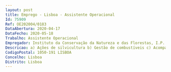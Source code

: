 ```yaml
--- 
layout: post
title: Emprego - Lisboa - Assistente Operacional
Id: 75909
Ref: OE202004/0183
DataAbertura: 2020-04-17
DataFecho: 2020-05-18
Trabalho: Assistente Operacional
Empregador: Instituto da Conservação da Natureza e das Florestas, I.P.
Descricao: a) Ações de silvicultura b) Gestão de combustíveis c) Acompanhamento na realização de fogos controlados d) Realização de queimadas e) Manutenção e beneficiação da rede divisional e de faixas e mosaicos de gestão de combustíveis f) Manutenção e beneficiação de outras infraestruturas g) Ações de controlo e eliminação de agentes bióticos e, ainda, as funções de a) Sensibilização do público para as normas de conduta em matéria de natureza fitossanitária, de prevenção, do uso do fogo e da limpeza das florestas b) Vigilância das áreas a que se encontra adstrito c) Primeira intervenção em incêndios florestais, de combate e subsequentes operações de rescaldo e vigilância pós  incêndio, desde que integrados no Dispositivo Integrado de Prevenção Estrutural (DIPE), e previsto em diretiva operacional aprovada pela Comissão Nacional de Proteção Civil d) Proteção a pessoas e bens prevista em diretiva operacional aprovada pela Comissão Nacional de Proteção Civil.
CodigoPostal: 1050-191 LISBOA
Concelho: Lisboa
Distrito: Lisboa
--- 
```

